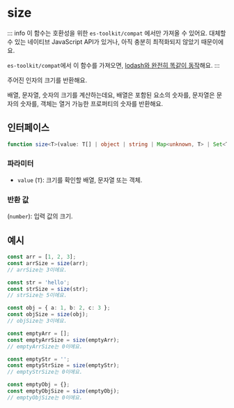 # size

::: info
이 함수는 호환성을 위한 `es-toolkit/compat` 에서만 가져올 수 있어요. 대체할 수 있는 네이티브 JavaScript API가 있거나, 아직 충분히 최적화되지 않았기 때문이에요.

`es-toolkit/compat`에서 이 함수를 가져오면, [lodash와 완전히 똑같이 동작](../../../compatibility.md)해요.
:::

주어진 인자의 크기를 반환해요.

배열, 문자열, 숫자의 크기를 계산하는데요, 배열은 포함된 요소의 숫자를, 문자열은 문자의 숫자를, 객체는 열거 가능한 프로퍼티의 숫자를 반환해요.

## 인터페이스

```typescript
function size<T>(value: T[] | object | string | Map<unknown, T> | Set<T> | null | undefined): number;
```

### 파라미터

- `value` (`T`): 크기를 확인할 배열, 문자열 또는 객체.

### 반환 값

(`number`): 입력 값의 크기.

## 예시

```typescript
const arr = [1, 2, 3];
const arrSize = size(arr);
// arrSize는 3이에요.

const str = 'hello';
const strSize = size(str);
// strSize는 5이에요.

const obj = { a: 1, b: 2, c: 3 };
const objSize = size(obj);
// objSize는 3이에요.

const emptyArr = [];
const emptyArrSize = size(emptyArr);
// emptyArrSize는 0이에요.

const emptyStr = '';
const emptyStrSize = size(emptyStr);
// emptyStrSize는 0이에요.

const emptyObj = {};
const emptyObjSize = size(emptyObj);
// emptyObjSize는 0이에요.
```
